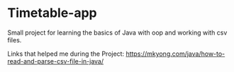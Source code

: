 # Timetable-app
Small project for learning the basics of Java with oop and working with csv files.

Links that helped me during the Project:
  https://mkyong.com/java/how-to-read-and-parse-csv-file-in-java/
